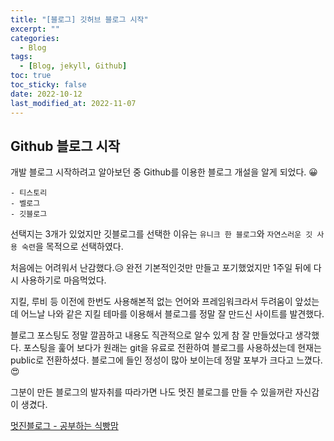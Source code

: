 ```yaml
---
title: "[블로그] 깃허브 블로그 시작"
excerpt: ""
categories:
  - Blog
tags:
  - [Blog, jekyll, Github]
toc: true
toc_sticky: false
date: 2022-10-12
last_modified_at: 2022-11-07
---
```


## Github 블로그 시작
개발 블로그 시작하려고 알아보던 중 Github를 이용한 블로그 개설을 알게 되었다. 😀  

```
- 티스토리
- 벨로그
- 깃블로그
```

선택지는 3개가 있었지만 깃블로그를 선택한 이유는 `유니크 한 블로그`와 `자연스러운 깃 사용 숙련`을 목적으로 선택하였다.

처음에는 어려워서 난감했다.😥 완전 기본적인것만 만들고 포기했었지만 1주일 뒤에 다시 사용하기로 마음먹었다.  

지킬, 루비 등 이전에 한번도 사용해본적 없는 언어와 프레임워크라서 두려움이 앞섰는데 어느날 나와 같은 지킬 테마를 이용해서 블로그를 정말 잘 만드신 사이트를 발견했다.  

블로그 포스팅도 정말 깔끔하고 내용도 직관적으로 알수 있게 참 잘 만들었다고 생각했다. 포스팅을 훑어 보다가 원래는 git을 유료로 전환하여 블로그를 사용하셨는데 현재는 public로 전환하셨다. 블로그에 들인 정성이 많아 보이는데 정말 포부가 크다고 느꼈다. 😍  

그분이 만든 블로그의 발자취를 따라가면 나도 멋진 블로그를 만들 수 있을꺼란 자신감이 생겼다.

[멋진블로그 - 공부하는 식빵맘](https://ansohxxn.github.io/)